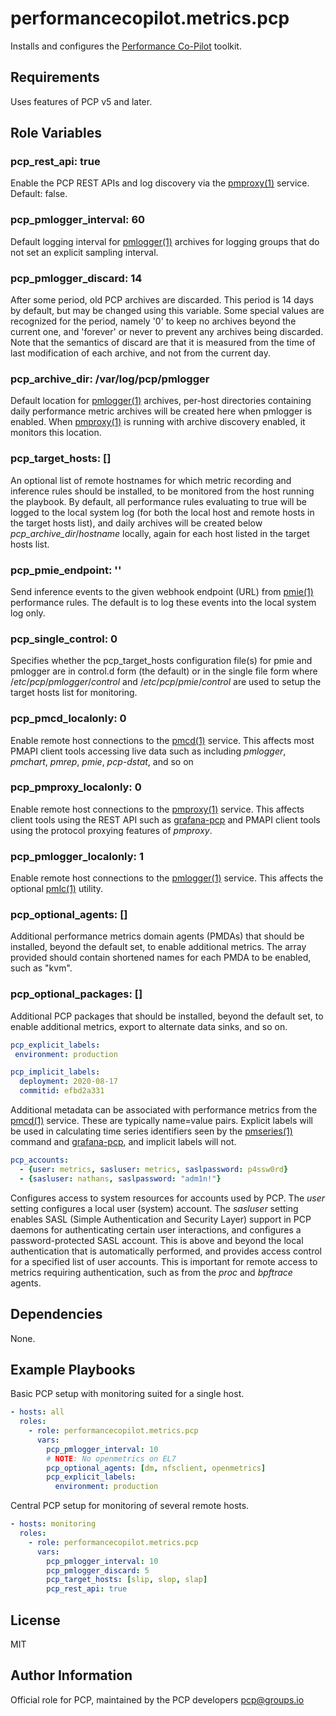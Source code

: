# performancecopilot.metrics.pcp

Installs and configures the [Performance Co-Pilot](https://pcp.io/) toolkit.

## Requirements

Uses features of PCP v5 and later.

## Role Variables

### pcp_rest_api: true

Enable the PCP REST APIs and log discovery via the [pmproxy(1)](http://man7.org/linux/man-pages/man1/pmproxy.1.html) service.  Default: false.

### pcp_pmlogger_interval: 60

Default logging interval for [pmlogger(1)](http://man7.org/linux/man-pages/man1/pmlogger.1.html) archives for logging groups that do not set an explicit sampling interval.

### pcp_pmlogger_discard: 14

After some period, old PCP archives are discarded.  This period is 14 days by default, but may be changed using this variable.  Some special values are recognized for the period, namely '0' to keep no archives beyond the current one, and 'forever' or never to prevent any archives being discarded.  Note that the semantics of discard are that it is measured from the time of last modification of each archive, and not from the current day.

### pcp_archive_dir: /var/log/pcp/pmlogger

Default location for [pmlogger(1)](http://man7.org/linux/man-pages/man1/pmlogger.1.html) archives, per-host directories containing daily performance metric archives will be created here when pmlogger is enabled.  When [pmproxy(1)](http://man7.org/linux/man-pages/man1/pmproxy.1.html) is running with archive discovery enabled, it monitors this location.

### pcp_target_hosts: []

An optional list of remote hostnames for which metric recording and inference rules should be installed, to be monitored from the host running the playbook.  By default, all performance rules evaluating to true will be logged to the local system log (for both the local host and remote hosts in the target hosts list), and daily archives will be created below *pcp_archive_dir*/*hostname* locally, again for each host listed in the target hosts list.

### pcp_pmie_endpoint: ''

Send inference events to the given webhook endpoint (URL) from [pmie(1)](http://man7.org/linux/man-pages/man1/pmie.1.html) performance rules.  The default is to log these events into the local system log only.

### pcp_single_control: 0

Specifies whether the pcp_target_hosts configuration file(s) for pmie and pmlogger are in control.d form (the default) or in the single file form where /*etc*/*pcp*/*pmlogger*/*control* and /*etc*/*pcp*/*pmie*/*control* are used to setup the target hosts list for monitoring.

### pcp_pmcd_localonly: 0

Enable remote host connections to the [pmcd(1)](http://man7.org/linux/man-pages/man1/pmcd.1.html) service.  This affects most PMAPI client tools accessing live data such as including *pmlogger*, *pmchart*, *pmrep*, *pmie*, *pcp-dstat*, and so on

### pcp_pmproxy_localonly: 0

Enable remote host connections to the [pmproxy(1)](http://man7.org/linux/man-pages/man1/pmproxy.1.html) service.  This affects client tools using the REST API such as [grafana-pcp](https://grafana-pcp.readthedocs.io/) and PMAPI client tools using the protocol proxying features of *pmproxy*.

### pcp_pmlogger_localonly: 1

Enable remote host connections to the [pmlogger(1)](http://man7.org/linux/man-pages/man1/pmlogger.1.html) service.  This affects the optional [pmlc(1)](http://man7.org/linux/man-pages/man1/pmlc.1.html) utility.

### pcp_optional_agents: []

Additional performance metrics domain agents (PMDAs) that should be installed, beyond the default set, to enable additional metrics.  The array provided should contain shortened names for each PMDA to be enabled, such as "kvm".

### pcp_optional_packages: []

Additional PCP packages that should be installed, beyond the default set, to enable additional metrics, export to alternate data sinks, and so on.

```yaml
pcp_explicit_labels:
 environment: production

pcp_implicit_labels:
  deployment: 2020-08-17
  commitid: efbd2a331
```

Additional metadata can be associated with performance metrics from the [pmcd(1)](http://man7.org/linux/man-pages/man1/pmcd.1.html) service.  These are typically name=value pairs.  Explicit labels will be used in calculating time series identifiers seen by the [pmseries(1)](http://man7.org/linux/man-pages/man1/pmseries.1.html) command and [grafana-pcp](https://grafana-pcp.readthedocs.io/en/latest/index.html), and implicit labels will not.

```yaml
pcp_accounts:
  - {user: metrics, sasluser: metrics, saslpassword: p4ssw0rd}
  - {sasluser: nathans, saslpassword: "adm1n!"}
```

Configures access to system resources for accounts used by PCP.  The *user* setting configures a local user (system) account.  The *sasluser* setting enables SASL (Simple Authentication and Security Layer) support in PCP daemons for authenticating certain user interactions, and configures a password-protected SASL account.  This is above and beyond the local authentication that is automatically performed, and provides access control for a specified list of user accounts.  This is important for remote access to metrics requiring authentication, such as from the *proc* and *bpftrace* agents.

## Dependencies

None.

## Example Playbooks

Basic PCP setup with monitoring suited for a single host.

```yaml
- hosts: all
  roles:
    - role: performancecopilot.metrics.pcp
      vars:
        pcp_pmlogger_interval: 10
        # NOTE: No openmetrics on EL7
        pcp_optional_agents: [dm, nfsclient, openmetrics]
        pcp_explicit_labels:
          environment: production
```

Central PCP setup for monitoring of several remote hosts.

```yaml
- hosts: monitoring
  roles:
    - role: performancecopilot.metrics.pcp
      vars:
        pcp_pmlogger_interval: 10
        pcp_pmlogger_discard: 5
        pcp_target_hosts: [slip, slop, slap]
        pcp_rest_api: true
```

## License

MIT

## Author Information

Official role for PCP, maintained by the PCP developers <pcp@groups.io>
